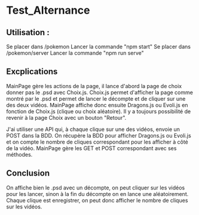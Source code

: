 # Test_Alternance

## Utilisation :

Se placer dans /pokemon
Lancer la commande "npm start"
Se placer dans /pokemon/server
Lancer la commande "npm run serve"

## Excplications

MainPage gère les actions de la page, il lance d'abord la page de choix donner pas le .psd avec Choix.js.
Choix.js permet d'afficher la page comme montré par le .psd et permet de lancer le décompte et de cliquer sur une des deux vidéos.
MainPage affiche donc ensuite Dragons.js ou Evoli.js en fonction de Choix.js (clique ou choix aléatoire).
Il y a toujours possibilité de revenir à la page Choix avec un bouton "Retour".

J'ai utiliser une API qui, à chaque clique sur une des vidéos, envoie un POST dans la BDD.
On récupère la BDD pour afficher Dragons.js ou Evoli.js et on compte le nombre de cliques correspondant pour les afficher à côté de la vidéo.
MainPage gère les GET et POST correspondant avec ses méthodes.

## Conclusion

On affiche bien le .psd avec un décompte, on peut cliquer sur les vidéos pour les lancer, sinon à la fin du décompte on en lance une aléatoirement.
Chaque clique est enregistrer, on peut donc afficher le nombre de cliques sur les vidéos.

